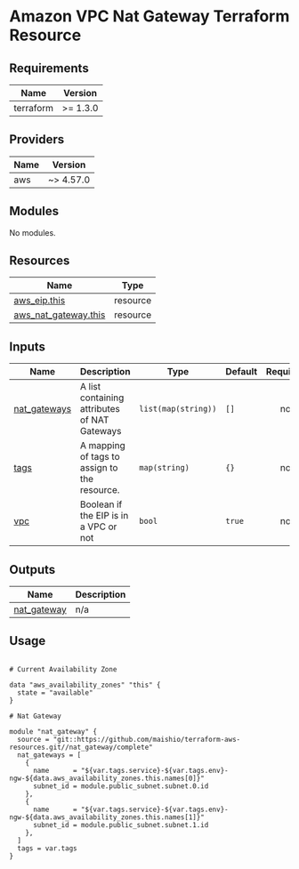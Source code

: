 # Amazon VPC Nat Gateway Terraform Resource

## Requirements

| Name      | Version  |
|-----------|----------|
| terraform | >= 1.3.0 |

## Providers

| Name | Version   |
|------|-----------|
| aws  | ~> 4.57.0 |

## Modules

No modules.

## Resources

| Name | Type |
|------|------|
| [aws_eip.this](https://registry.terraform.io/providers/hashicorp/aws/latest/docs/resources/eip) | resource |
| [aws_nat_gateway.this](https://registry.terraform.io/providers/hashicorp/aws/latest/docs/resources/nat_gateway) | resource |

## Inputs

| Name | Description | Type | Default | Required |
|------|-------------|------|---------|:--------:|
| <a name="input_nat_gateways"></a> [nat\_gateways](#input\_nat\_gateways) | A list containing attributes of NAT Gateways | `list(map(string))` | `[]` | no |
| <a name="input_tags"></a> [tags](#input\_tags) | A mapping of tags to assign to the resource. | `map(string)` | `{}` | no |
| <a name="input_vpc"></a> [vpc](#input\_vpc) | Boolean if the EIP is in a VPC or not | `bool` | `true` | no |

## Outputs

| Name | Description |
|------|-------------|
| <a name="output_nat_gateway"></a> [nat\_gateway](#output\_nat\_gateway) | n/a |

## Usage

```hcl

# Current Availability Zone

data "aws_availability_zones" "this" {
  state = "available"
}

# Nat Gateway

module "nat_gateway" {
  source = "git::https://github.com/maishio/terraform-aws-resources.git//nat_gateway/complete"
  nat_gateways = [
    {
      name      = "${var.tags.service}-${var.tags.env}-ngw-${data.aws_availability_zones.this.names[0]}"
      subnet_id = module.public_subnet.subnet.0.id
    },
    {
      name      = "${var.tags.service}-${var.tags.env}-ngw-${data.aws_availability_zones.this.names[1]}"
      subnet_id = module.public_subnet.subnet.1.id
    },
  ]
  tags = var.tags
}
```
